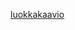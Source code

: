 [luokkakaavio](https://github.com/anniliisal/ot-harjoitustyo/blob/master/dokumentaatio/kuvat/luokkakaavio.png)
